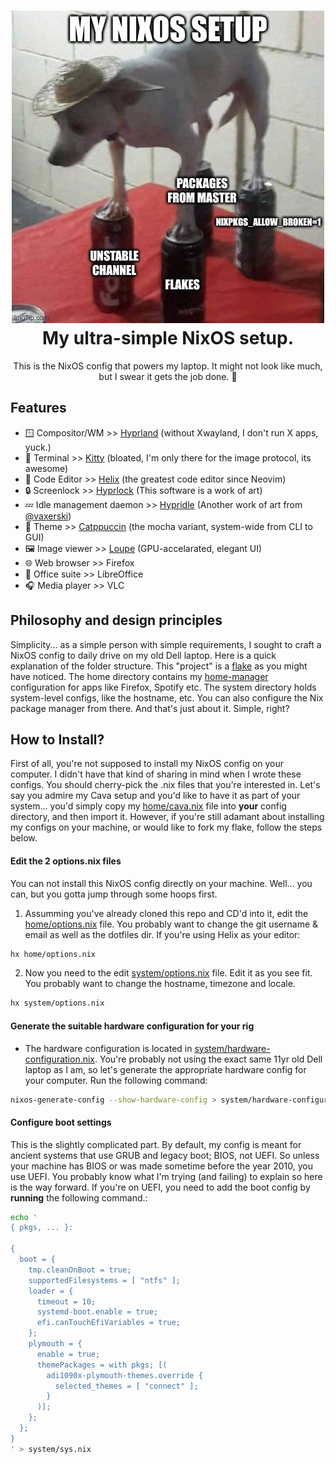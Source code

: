 <h1 align="center">
  <img src="https://raw.githubusercontent.com/0fie/trash/main/my-nixos-setup.png"  />
  <br>
  My ultra-simple NixOS setup.
</h1>

<p align="center">
  This is the NixOS config that powers my laptop. It might not look like much, but I swear it gets the job done. 🙂<br/>
</p>

## Features

-  🪟 Compositor/WM >> [Hyprland](https://hyprland.org) (without Xwayland, I don't run X apps, yuck.)
-    Terminal >> [Kitty](https://sw.kovidgoyal.net/kitty/) (bloated, I'm only there for the image protocol, its awesome)
-    Code Editor >> [Helix](https://helix-editor.com) (the greatest code editor since Neovim)
-  🔒️ Screenlock >> [Hyprlock](https://github.com/hyprwm/hyprlock) (This software is a work of art)
-  💤 Idle management daemon >> [Hypridle](https://github.com/hyprwm/hypridle) (Another work of art from [@vaxerski](https://github.com/vaxerski))
-  🎨 Theme >> [Catppuccin](https://github.com/catppuccin/catppuccin) (the mocha variant, system-wide from CLI to GUI)
-  🖼️  Image viewer >> [Loupe](https://apps.gnome.org/Loupe/) (GPU-accelarated, elegant UI)
-  🌐 Web browser >> Firefox
-  💼 Office suite >> LibreOffice
-  🎧️ Media player >> VLC

## Philosophy and design principles

Simplicity... as a simple person with simple requirements, I sought to craft a NixOS config to daily drive on my old Dell laptop.
Here is a quick explanation of the folder structure. This "project" is a [flake](https://zero-to-nix.com/concepts/flakes) as you 
might have noticed. The home directory contains my [home-manager](https://github.com/nix-community/home-manager) configuration for apps
like Firefox, Spotify etc. The system directory holds system-level configs, like the hostname, etc. You can also configure the
Nix package manager from there. And that's just about it. Simple, right?


## How to Install?
First of all, you're not supposed to install my NixOS config on your computer. I didn't have that kind of sharing in mind when I wrote
these configs. You should cherry-pick the .nix files that you're interested in. Let's say you admire my Cava setup and you'd
like to have it as part of your system... you'd simply copy my [home/cava.nix](home/cava.nix) file into **your** config directory, and then import it.
However, if you're still adamant about installing my configs on your machine, or would like to fork my flake, follow the steps below.

#### Edit the 2 options.nix files
You can not install this NixOS config directly on your machine. Well... you can, but you gotta jump through some hoops first.
1. Assumming you've already cloned this repo and CD'd into it, edit the [home/options.nix](home/options.nix) file. You probably want to
change the git username & email as well as the dotfiles dir. If you're using Helix as your editor:

```bash
hx home/options.nix
```

2. Now you need to the edit [system/options.nix](system/options.nix) file. Edit it as you see fit. You probably want to change
the hostname, timezone and locale.

```bash
hx system/options.nix
```

#### Generate the suitable hardware configuration for your rig
- The hardware configuration is located in [system/hardware-configuration.nix](system/hardware-configuration.nix). You're probably
not using the exact same 11yr old Dell laptop as I am, so let's generate the appropriate hardware config for your computer. Run the
following command:

```bash
nixos-generate-config --show-hardware-config > system/hardware-configuration.nix
```

#### Configure boot settings
This is the slightly complicated part. By default, my config is meant for ancient systems that use GRUB and legacy boot; BIOS, not UEFI.
So unless your machine has BIOS or was made sometime before the year 2010, you use UEFI. You probably know what I'm trying (and failing)
to explain so here is the way forward.
If you're on UEFI, you need to add the boot config by **running** the following command.:

```bash
echo '
{ pkgs, ... }:

{
  boot = {
    tmp.cleanOnBoot = true;
    supportedFilesystems = [ "ntfs" ];
    loader = {
      timeout = 10;
      systemd-boot.enable = true;
      efi.canTouchEfiVariables = true;
    };
    plymouth = {
      enable = true;
      themePackages = with pkgs; [(
        adi1090x-plymouth-themes.override {
          selected_themes = [ "connect" ];
        }
      )];
    };
  };
}
' > system/sys.nix
```
